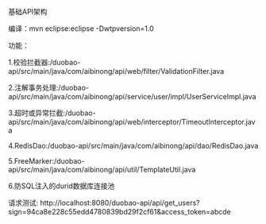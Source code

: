 基础API架构

编译：mvn eclipse:eclipse -Dwtpversion=1.0


功能：

1.校验拦截器:/duobao-api/src/main/java/com/aibinong/api/web/filter/ValidationFilter.java

2.注解事务处理:/duobao-api/src/main/java/com/aibinong/api/service/user/impl/UserServiceImpl.java

3.超时或异常拦截:/duobao-api/src/main/java/com/aibinong/api/web/interceptor/TimeoutInterceptor.java

4.RedisDao:/duobao-api/src/main/java/com/aibinong/api/dao/RedisDao.java

5.FreeMarker:/duobao-api/src/main/java/com/aibinong/api/util/TemplateUtil.java

6.防SQL注入的durid数据库连接池



请求测试:
http://localhost:8080/duobao-api/api/get_users?sign=94ca8e228c55edd4780839bd29f2cf61&access_token=abcde